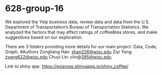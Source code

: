 # 628-group-16
 We explored the Yelp business data, review data and data from the U.S. Department of Transportation’s Bureau of Transportation Statistics. We analyzed the factors that may affect ratings of coffee&tea stores, and make suggestions based on our exploration.

There are 3 folders providing more details for our main project: Data, Code, Graph.
#Authors
Zongliang Han: zhan226@wisc.edu
Ziyi Yang: zyang622@wisc.edu
Chuyi Lin: clin@395@wisc.edu

Link to shiny app: https://exiarose.shinyapps.io/shiny_coffee/

